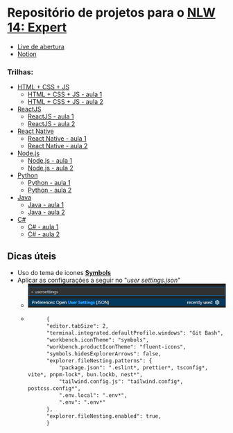 # Repositório de projetos para o [NLW 14: Expert](https://www.rocketseat.com.br/eventos/nlw)

- [Live de abertura](https://www.youtube.com/watch?v=sW0MGfmpViM)
- [Notion](https://efficient-sloth-d85.notion.site/NLW-14-Expert-9e11ff472de64b08a5f9e277a20c3ecc)

### Trilhas:
- [HTML + CSS + JS](https://efficient-sloth-d85.notion.site/HTML-CSS-JS-df1d1490238d43a28d66cb0c4ed3c4c2)
    - [HTML + CSS + JS - aula 1](https://www.youtube.com/watch?v=-QvCT1x7wgc)
    - [HTML + CSS + JS - aula 2](https://www.youtube.com/watch?v=ln3Yii-VpHE)
- [ReactJS](https://efficient-sloth-d85.notion.site/ReactJS-3a14f6311fbd481eae78462c5a06e9db)
    - [ReactJS - aula 1](https://www.youtube.com/watch?v=oHRhNas5MtY)
    - [ReactJS - aula 2](https://www.youtube.com/watch?v=8TydWjnb0_s)
- [React Native](https://efficient-sloth-d85.notion.site/React-Native-47443569d99f4ab584094bd3ef093e3d)
    - [React Native - aula 1](https://www.youtube.com/watch?v=LFulAz6561s)
    - [React Native - aula 2](https://www.youtube.com/watch?v=E079-0IHU8k)
- [Node.js](https://efficient-sloth-d85.notion.site/Node-js-5fee22f8325040e5835fccce11beb0a5)
    - [Node.js - aula 1](https://www.youtube.com/watch?v=Nu7-ZAPQkOU)
    - [Node.js - aula 2](https://www.youtube.com/watch?v=dMzbTLl8_yg)
- [Python](https://efficient-sloth-d85.notion.site/Python-56021db9158c4c969720648c612c8204)
    - [Python - aula 1](https://www.youtube.com/watch?v=CGdbSAi99H4)
    - [Python - aula 2](https://www.youtube.com/watch?v=W9_KJKlg92c)
- [Java](https://efficient-sloth-d85.notion.site/Java-b7df60ea3c4c422087f3e9c54249015c)
    - [Java - aula 1](https://www.youtube.com/watch?v=CxbpZaa83bM)
    - [Java - aula 2](https://www.youtube.com/watch?v=CFplzUjLT-c)
- [C#](https://efficient-sloth-d85.notion.site/C-59472a976158432ea51b6f3d188526b9)
    - [C# - aula 1](https://www.youtube.com/watch?v=JjmQtiSZSFg)
    - [C# - aula 2](https://www.youtube.com/watch?v=UVB3enHdrp0)



## Dicas úteis
- Uso do tema de icones [**Symbols**](https://marketplace.visualstudio.com/items?itemName=miguelsolorio.symbols)
- Aplicar as configurações a seguir no "*user settings.json*"
    - ![alt text](/README_imgs/image.png)
    -           {
                "editor.tabSize": 2,
                "terminal.integrated.defaultProfile.windows": "Git Bash",
                "workbench.iconTheme": "symbols",
                "workbench.productIconTheme": "fluent-icons",
                "symbols.hidesExplorerArrows": false,
                "explorer.fileNesting.patterns": {
                    "package.json": ".eslint*, prettier*, tsconfig*, vite*, pnpm-lock*, bun.lockb, nest*",
                    "tailwind.config.js": "tailwind.config*, postcss.config*",
                    ".env.local": ".env*",
                    ".env": ".env*"
                },
                "explorer.fileNesting.enabled": true,
                }